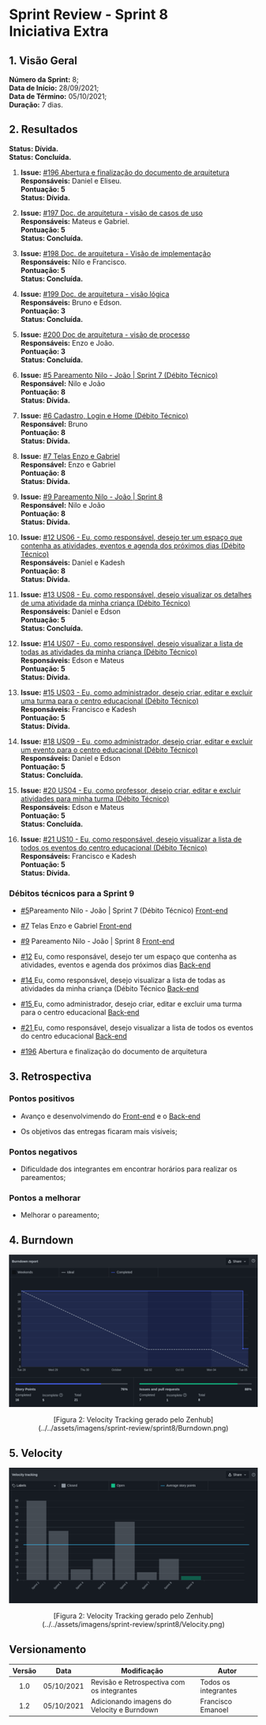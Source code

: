 # Sprint Review - Sprint 8 <br> <span class="rotulo-extra">Iniciativa Extra</span>

## 1. Visão Geral
**Número da Sprint:** 8;<br>
**Data de Início:** 28/09/2021;<br>
**Data de Término:** 05/10/2021;<br>
**Duração:** 7 dias.<br>

## 2. Resultados

**Status: Dívida.**<br>
**Status: Concluída.**<br>


1. **Issue:** [#196 Abertura e finalização do documento de arquitetura](https://github.com/UnBArqDsw2021-1/2021.1_G6_Curumim/issues/196)<br>
**Responsáveis:** Daniel e Eliseu.<br>
**Pontuação: 5**<br>
**Status: Dívida.**<br>
 
2. **Issue:** [#197 Doc. de arquitetura - visão de casos de uso](https://github.com/UnBArqDsw2021-1/2021.1_G6_Curumim/issues/197)<br>
**Responsáveis:** Mateus e Gabriel.<br>
**Pontuação: 5**<br>
**Status: Concluída.**<br>
 
3. **Issue:** [#198 Doc. de arquitetura - Visão de implementação](https://github.com/UnBArqDsw2021-1/2021.1_G6_Curumim/issues/198)<br>
**Responsáveis:** Nilo e Francisco.<br>
**Pontuação: 5**<br>
**Status: Concluída.**<br>
 
4. **Issue:** [#199 Doc. de arquitetura - visão lógica](https://github.com/UnBArqDsw2021-1/2021.1_G6_Curumim/issues/199)<br>
**Responsáveis:** Bruno e Edson.<br>
**Pontuação: 3**<br>
**Status: Concluída.**<br>
 
 
5. **Issue:** [#200 Doc de arquitetura - visão de processo](https://github.com/UnBArqDsw2021-1/2021.1_G6_Curumim/issues/200)<br>
**Responsáveis:** Enzo e João.<br>
**Pontuação: 3**<br>
**Status: Concluída.**<br>

 
6. **Issue:** [#5 Pareamento Nilo - João | Sprint 7 (Débito Técnico)](https://github.com/UnBArqDsw2021-1/2021.1_G6_Curumim_Front-end/issues/5)<br>
**Responsável:** Nilo e João<br>
**Pontuação: 8**<br>
**Status: Dívida.**<br>
 
7. **Issue:** [#6 Cadastro, Login e Home (Débito Técnico)](https://github.com/UnBArqDsw2021-1/2021.1_G6_Curumim_Front-end/issues/6)<br>
**Responsável:** Bruno<br>
**Pontuação: 8**<br>
**Status: Dívida.**<br>
 
8. **Issue:** [#7 Telas Enzo e Gabriel](https://github.com/UnBArqDsw2021-1/2021.1_G6_Curumim_Front-end/issues/7)<br>
**Responsável:** Enzo e Gabriel<br>
**Pontuação: 8**<br>
**Status: Dívida.**<br>
 
9. **Issue:** [#9 Pareamento Nilo - João | Sprint 8](https://github.com/UnBArqDsw2021-1/2021.1_G6_Curumim_Front-end/issues/9)<br>
**Responsável:** Nilo e João<br>
**Pontuação: 8**<br>
**Status: Dívida.**<br>
 
10. **Issue:** [#12 US06 - Eu, como responsável, desejo ter um espaço que contenha as atividades, eventos e agenda dos próximos dias (Débito Técnico)](https://github.com/UnBArqDsw2021-1/2021.1_G6_Curumim_Back-end/issues/12)<br>
**Responsáveis:** Daniel e Kadesh<br>
**Pontuação: 8**<br>
**Status: Dívida.**<br>
 
11. **Issue:** [#13 US08 - Eu, como responsável, desejo visualizar os detalhes de uma atividade da minha criança (Débito Técnico)](https://github.com/UnBArqDsw2021-1/2021.1_G6_Curumim_Back-end/issues/13)<br>
**Responsáveis:** Daniel e Edson<br>
**Pontuação: 5**<br>
**Status: Concluída.**<br>
 
12. **Issue:** [#14 US07 - Eu, como responsável, desejo visualizar a lista de todas as atividades da minha criança (Débito Técnico)](https://github.com/UnBArqDsw2021-1/2021.1_G6_Curumim_Back-end/issues/14)<br>
**Responsáveis:** Edson e Mateus<br>
**Pontuação: 5**<br>
**Status: Dívida.**<br>
 
13. **Issue:** [#15 US03 - Eu, como administrador, desejo criar, editar e excluir uma turma para o centro educacional (Débito Técnico)](https://github.com/UnBArqDsw2021-1/2021.1_G6_Curumim_Back-end/issues/15)<br>
**Responsáveis:** Francisco e Kadesh<br>
**Pontuação: 5**<br>
**Status: Dívida.**<br>
 
14. **Issue:** [#18 US09 - Eu, como administrador, desejo criar, editar e excluir um evento para o centro educacional (Débito Técnico)](https://github.com/UnBArqDsw2021-1/2021.1_G6_Curumim_Back-end/issues/18)<br>
**Responsáveis:** Daniel e Edson<br>
**Pontuação: 5**<br>
**Status: Concluída.**<br>
 
 
15. **Issue:** [#20 US04 - Eu, como professor, desejo criar, editar e excluir atividades para minha turma (Débito Técnico)](#TODO:_adicionar_link)<br>
**Responsáveis:** Edson e Mateus<br>
**Pontuação: 5**<br>
**Status: Concluída.**<br>
 
16.  **Issue:** [#21 US10 - Eu, como responsável, desejo visualizar a lista de todos os eventos do centro educacional (Débito Técnico)](https://github.com/UnBArqDsw2021-1/2021.1_G6_Curumim_Back-end/issues/21)<br>
**Responsáveis:** Francisco e Kadesh<br>
**Pontuação: 5**<br>
**Status: Dívida.**<br>
 

### **Débitos técnicos para a Sprint 9**

- [#5](https://github.com/UnBArqDsw2021-1/2021.1_G6_Curumim_Front-end/issues/5)Pareamento Nilo - João | Sprint 7 (Débito Técnico)
[Front-end](https://github.com/UnBArqDsw2021-1/2021.1_G6_Curumim_Front-end)

- [#7](https://github.com/UnBArqDsw2021-1/2021.1_G6_Curumim_Front-end/issues/7) Telas Enzo e Gabriel
[Front-end](https://github.com/UnBArqDsw2021-1/2021.1_G6_Curumim_Front-end)

- [#9](https://github.com/UnBArqDsw2021-1/2021.1_G6_Curumim_Front-end/issues/9)  Pareamento Nilo - João | Sprint 8
[Front-end](https://github.com/UnBArqDsw2021-1/2021.1_G6_Curumim_Front-end)

- [#12](https://github.com/UnBArqDsw2021-1/2021.1_G6_Curumim_Back-end/issues/12) Eu, como responsável, desejo ter um espaço que contenha as atividades, eventos e agenda dos próximos dias
[Back-end](https://github.com/UnBArqDsw2021-1/2021.1_G6_Curumim_Back-end)

- [#14 ](https://github.com/UnBArqDsw2021-1/2021.1_G6_Curumim_Back-end/issues/14)Eu, como responsável, desejo visualizar a lista de todas as atividades da minha criança (Débito Técnico
[Back-end](https://github.com/UnBArqDsw2021-1/2021.1_G6_Curumim_Back-end)

- [#15 ](https://github.com/UnBArqDsw2021-1/2021.1_G6_Curumim_Back-end/issues/15)Eu, como administrador, desejo criar, editar e excluir uma turma para o centro educacional 
[Back-end](https://github.com/UnBArqDsw2021-1/2021.1_G6_Curumim_Back-end)


- [#21 ](https://github.com/UnBArqDsw2021-1/2021.1_G6_Curumim_Back-end/issues/21)Eu, como responsável, desejo visualizar a lista de todos os eventos do centro educacional 
[Back-end](https://github.com/UnBArqDsw2021-1/2021.1_G6_Curumim_Back-end)


- [#196](https://github.com/UnBArqDsw2021-1/2021.1_G6_Curumim/issues/196) Abertura e finalização do documento de arquitetura




## 3. Retrospectiva

### **Pontos positivos**

- Avanço e desenvolvimendo do [Front-end](https://github.com/UnBArqDsw2021-1/2021.1_G6_Curumim_Front-end) e o [Back-end](https://github.com/UnBArqDsw2021-1/2021.1_G6_Curumim_Back-end)

- Os objetivos das entregas ficaram mais visíveis;

### **Pontos negativos**

- Dificuldade dos integrantes em encontrar horários para realizar os pareamentos;

  
### **Pontos a melhorar**
- Melhorar o pareamento;

## 4. Burndown

![Velocity Tracking](../../assets/imagens/sprint-review/sprint8/Burndown.png)
<center>[Figura 2: Velocity Tracking gerado pelo Zenhub](../../assets/imagens/sprint-review/sprint8/Burndown.png)</center>



## 5. Velocity
![Velocity Tracking](../../assets/imagens/sprint-review/sprint8/Velocity.png)
<center>[Figura 2: Velocity Tracking gerado pelo Zenhub](../../assets/imagens/sprint-review/sprint8/Velocity.png)</center>


## Versionamento
| Versão | Data       | Modificação                                | Autor                |
| :----: | ---------- | ------------------------------------------ | -------------------- |
|  1.0  | 05/10/2021 | Revisão e Retrospectiva com os integrantes | Todos os integrantes |
| 1.2 | 05/10/2021 | Adicionando imagens do Velocity e Burndown | Francisco Emanoel |
